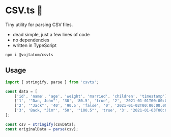 # CSV.ts 📄

Tiny utility for parsing CSV files.

-   dead simple, just a few lines of code
-   no dependencies
-   written in TypeScript

```
npm i @vojtatom/csvts
```

## Usage

```ts
import { stringify, parse } from 'csvts';

const data = [
    ['id', 'name', 'age', 'weight', 'married', 'children', 'timestamp'],
    ['1', '"Dan, John"', '30', '80.5', 'true', '2', '2021-01-01T00:00:00.000Z'],
    ['2', '"Jack"', '40', '90.5', 'false', '0', '2021-01-02T00:00:00.000Z'],
    ['3', 'Back, "Jim"', '50', '"100.5"', 'true', '3', '2021-01-03T00:00:00.000Z'],
];

const csv = stringify(csvData);
const originalData = parse(csv);
```
